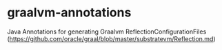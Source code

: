 # graalvm-annotations
Java Annotations for generating Graalvm ReflectionConfigurationFiles (https://github.com/oracle/graal/blob/master/substratevm/Reflection.md)
